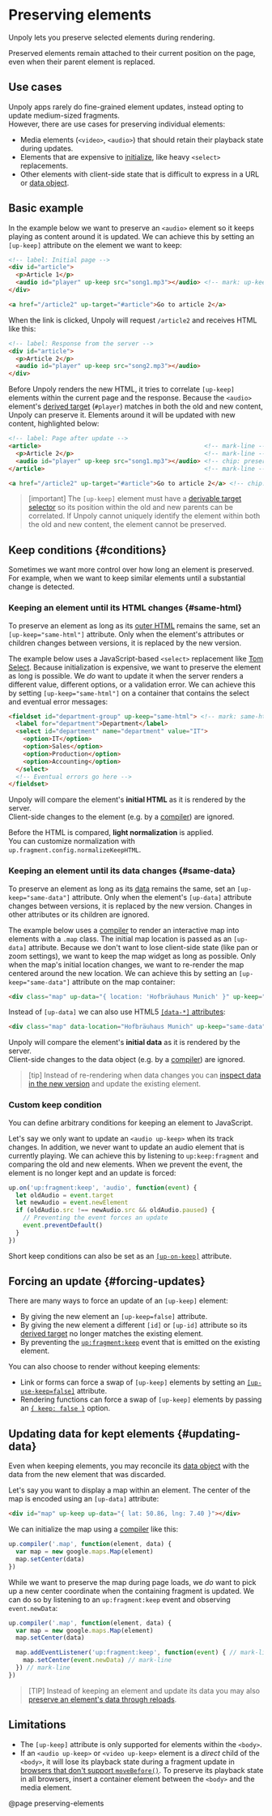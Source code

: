 Preserving elements
===================

Unpoly lets you preserve selected elements during rendering.

Preserved elements remain attached to their current position on the page, even when their parent element is replaced.


## Use cases

Unpoly apps rarely do fine-grained element updates, instead opting to update medium-sized fragments.\
However, there are use cases for preserving individual elements:

- Media elements (`<video>`, `<audio>`) that should retain their playback state during updates.
- Elements that are expensive to [initialize](/up.compiler), like heavy `<select>` replacements.
- Other elements with client-side state that is difficult to express in a URL or [data object](/data).

## Basic example

In the example below we want to preserve an `<audio>` element so it keeps playing
as content around it is updated. We can achieve this by setting an `[up-keep]` attribute
on the element we want to keep:

```html
<!-- label: Initial page -->
<div id="article">
  <p>Article 1</p>
  <audio id="player" up-keep src="song1.mp3"></audio> <!-- mark: up-keep -->
</div>

<a href="/article2" up-target="#article">Go to article 2</a>
```

When the link is clicked, Unpoly will request `/article2` and receives HTML like this:

```html
<!-- label: Response from the server -->
<div id="article">
  <p>Article 2</p>
  <audio id="player" up-keep src="song2.mp3"></audio>
</div>
```

Before Unpoly renders the new HTML, it tries to correlate `[up-keep]` elements within the current page
and the response.
Because the `<audio>` element's  [derived target](/target-derivation) (`#player`) matches in both the old and new content,
Unpoly can preserve it. Elements around it will be updated with new content, highlighted below:

```html
<!-- label: Page after update -->
<article>                                             <!-- mark-line -->
  <p>Article 2</p>                                    <!-- mark-line -->
  <audio id="player" up-keep src="song1.mp3"></audio> <!-- chip: preserved -->
</article>                                            <!-- mark-line -->

<a href="/article2" up-target="#article">Go to article 2</a> <!-- chip: not targeted -->
```


> [important]
> The `[up-keep]` element must have a [derivable target selector](/target-derivation)
> so its position within the old and new parents can be correlated.
> If Unpoly cannot uniquely identify the element within
> both the old and new content, the element cannot be preserved.



## Keep conditions {#conditions}

Sometimes we want more control over how long an element is preserved. For example, when we want to keep
similar elements until a substantial change is detected. 


### Keeping an element until its HTML changes {#same-html}

To preserve an element as long as its [outer HTML](https://developer.mozilla.org/en-US/docs/Web/API/Element/outerHTML) remains the same,
set an `[up-keep="same-html"]` attribute. Only when the element's attributes or children changes between versions,
it is replaced by the new version.

The example below uses a JavaScript-based `<select>` replacement like [Tom Select](https://tom-select.js.org/).
Because initialization is expensive, we want to preserve the element as long is possible. We *do* want to update
it when the server renders a different value, different options, or a validation error.
We can achieve this by setting `[up-keep="same-html"]` on a container that contains the select
and eventual error messages:

```html
<fieldset id="department-group" up-keep="same-html"> <!-- mark: same-html -->
  <label for="department">Department</label>
  <select id="department" name="department" value="IT">
    <option>IT</option>
    <option>Sales</option>
    <option>Production</option>
    <option>Accounting</option>
  </select>
  <!-- Eventual errors go here -->
</fieldset>
```

Unpoly will compare the element's **initial HTML** as it is rendered by the server.\
Client-side changes to the element (e.g. by a [compiler](/up.compiler)) are ignored.

Before the HTML is compared, **light normalization** is applied.\
You can customize normalization with `up.fragment.config.normalizeKeepHTML`.

### Keeping an element until its data changes {#same-data}

To preserve an element as long as its [data](/data) remains the same,
set an `[up-keep="same-data"]` attribute. Only when the element's `[up-data]` attribute changes between versions,
it is replaced by the new version. Changes in other attributes or its children are ignored.

The example below uses a [compiler](/up.compiler) to render an interactive map into elements with a `.map` class.
The initial map location is passed as an `[up-data]` attribute.
Because we don't want to lose client-side state (like pan or zoom settings), we want to keep the map widget
as long as possible. Only when the map's initial location changes, we want to re-render the map
centered around the new location. We can achieve this by setting an `[up-keep="same-data"]` attribute on
the map container:

```html
<div class="map" up-data="{ location: 'Hofbräuhaus Munich' }" up-keep="same-data"></div> <!-- mark: same-data -->
```

Instead of `[up-data]` we can also use HTML5 [`[data-*]` attributes](https://developer.mozilla.org/en-US/docs/Learn/HTML/Howto/Use_data_attributes):

```html
<div class="map" data-location="Hofbräuhaus Munich" up-keep="same-data"></div> <!-- mark: data-location -->
```

Unpoly will compare the element's **initial data** as it is rendered by the server.\
Client-side changes to the data object (e.g. by a [compiler](/up.compiler)) are ignored.

> [tip]
> Instead of re-rendering when data changes you can [inspect data in the new version](#updating-data)
> and update the existing element.


### Custom keep condition

You can define arbitrary conditions for keeping an element to JavaScript.

Let's say we only want to update an `<audio up-keep>` when its track changes.
In addition, we never want to update an audio element that is currently playing. 
We can achieve this by listening to `up:keep:fragment` and comparing the old and new elements.
When we prevent the event, the element is no longer kept and an update is forced:

```js
up.on('up:fragment:keep', 'audio', function(event) {
  let oldAudio = event.target
  let newAudio = event.newElement
  if (oldAudio.src !== newAudio.src && oldAudio.paused) {
    // Preventing the event forces an update
    event.preventDefault()
  }
})
```

Short keep conditions can also be set as an [`[up-on-keep]`](/up-keep#up-on-keep) attribute. 

## Forcing an update {#forcing-updates}

There are many ways to force an update of an `[up-keep]` element:

- By giving the new element an `[up-keep=false]` attribute.
- By giving the new element a different `[id]` or `[up-id]` attribute so its [derived target](/target-derivation) no longer matches the existing element.
- By preventing the [`up:fragment:keep`](/up:fragment:keep) event that is emitted on the existing element.

You can also choose to render without keeping elements:

- Link or forms can force a swap of `[up-keep]` elements by setting an [`[up-use-keep=false]`](/up-follow#up-use-keep) attribute.
- Rendering functions can force a swap of `[up-keep]` elements by passing an [`{ keep: false }`](/up.render#options.keep) option.



## Updating data for kept elements {#updating-data}

Even when keeping elements, you may reconcile its [data object](/data) with the data
from the new element that was discarded.

Let's say you want to display a map within an element. The center of the map
is encoded using an `[up-data]` attribute:

```html
<div id="map" up-keep up-data="{ lat: 50.86, lng: 7.40 }"></div>
```

We can initialize the map using a [compiler](/up.compiler) like this:

```js
up.compiler('.map', function(element, data) {
  var map = new google.maps.Map(element)
  map.setCenter(data)
})
```

While we want to preserve the map during page loads, we *do* want to pick up
a new center coordinate when the containing fragment is updated. We can do so by
listening to an `up:fragment:keep` event and observing `event.newData`:

```js
up.compiler('.map', function(element, data) {
  var map = new google.maps.Map(element)
  map.setCenter(data)

  map.addEventListener('up:fragment:keep', function(event) { // mark-line
    map.setCenter(event.newData) // mark-line
  }) // mark-line
})
```

> [TIP]
> Instead of keeping an element and update its data you may also
> [preserve an element's data through reloads](/data#preserving).

## Limitations

- The `[up-keep]` attribute is only supported for elements within the `<body>`.
- If an `<audio up-keep>` or `<video up-keep>` element is a *direct* child of the `<body>`,
  it will lose its playback state during a fragment update in
  [browsers that don't support `moveBefore()`](https://caniuse.com/mdn-api_element_movebefore).
  To preserve its playback state in all browsers,
  insert a container element between the `<body>` and the media element.


@page preserving-elements
